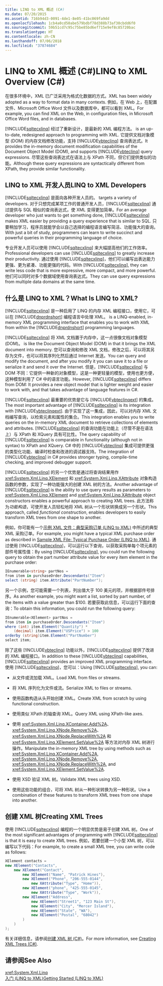 ```yaml
---
title: LINQ to XML 概述 (C#)
ms.date: 07/20/2015
ms.assetid: 716b94d3-0091-4de1-8e05-41bc069fa9dd
ms.openlocfilehash: 1cb4a0cd50abe579bdbf78d388b73af30cbdd6f0
ms.sourcegitcommit: 59b51cd7c95c75be85bd6ef715e9ef8c85720bac
ms.translationtype: HT
ms.contentlocale: zh-CN
ms.lasthandoff: 07/06/2018
ms.locfileid: "37874684"
---
```

# <a name="linq-to-xml-overview-c"></a><span data-ttu-id="33dd7-102">LINQ to XML 概述 (C#)</span><span class="sxs-lookup"><span data-stu-id="33dd7-102">LINQ to XML Overview (C#)</span></span>
<span data-ttu-id="33dd7-103">在很多环境中，XML 已广泛采用为格式化数据的方式。</span><span class="sxs-lookup"><span data-stu-id="33dd7-103">XML has been widely adopted as a way to format data in many contexts.</span></span> <span data-ttu-id="33dd7-104">例如，在 Web 上，在配置文件、Microsoft Office Word 文件以及数据库中，都可以看到 XML。</span><span class="sxs-lookup"><span data-stu-id="33dd7-104">For example, you can find XML on the Web, in configuration files, in Microsoft Office Word files, and in databases.</span></span>  
  
 [!INCLUDE[sqltecxlinq](~/includes/sqltecxlinq-md.md)]<span data-ttu-id="33dd7-105"> 经过了重新设计，是最新的 XML 编程方法。</span><span class="sxs-lookup"><span data-stu-id="33dd7-105"> is an up-to-date, redesigned approach to programming with XML.</span></span> <span data-ttu-id="33dd7-106">它提供文档对象模型 (DOM) 的内存文档修改功能，支持 [!INCLUDE[vbteclinq](~/includes/vbteclinq-md.md)] 查询表达式。</span><span class="sxs-lookup"><span data-stu-id="33dd7-106">It provides the in-memory document modification capabilities of the Document Object Model (DOM), and supports [!INCLUDE[vbteclinq](~/includes/vbteclinq-md.md)] query expressions.</span></span> <span data-ttu-id="33dd7-107">尽管这些查询表达式在语法上与 XPath 不同，但它们提供类似的功能。</span><span class="sxs-lookup"><span data-stu-id="33dd7-107">Although these query expressions are syntactically different from XPath, they provide similar functionality.</span></span>  
  
## <a name="linq-to-xml-developers"></a><span data-ttu-id="33dd7-108">LINQ to XML 开发人员</span><span class="sxs-lookup"><span data-stu-id="33dd7-108">LINQ to XML Developers</span></span>  
 [!INCLUDE[sqltecxlinq](~/includes/sqltecxlinq-md.md)]<span data-ttu-id="33dd7-109"> 是面向各种开发人员的。</span><span class="sxs-lookup"><span data-stu-id="33dd7-109"> targets a variety of developers.</span></span> <span data-ttu-id="33dd7-110">对于只想完成某项工作的普通开发人员，[!INCLUDE[sqltecxlinq](~/includes/sqltecxlinq-md.md)] 通过提供与 SQL 相似的查询表达式，使 XML 变得更加简单。</span><span class="sxs-lookup"><span data-stu-id="33dd7-110">For an average developer who just wants to get something done, [!INCLUDE[sqltecxlinq](~/includes/sqltecxlinq-md.md)] makes XML easier by providing a query experience that is similar to SQL.</span></span> <span data-ttu-id="33dd7-111">只要稍加学习，程序员就能学会以自己选择的编程语言编写简洁、功能强大的查询。</span><span class="sxs-lookup"><span data-stu-id="33dd7-111">With just a bit of study, programmers can learn to write succinct and powerful queries in their programming language of choice.</span></span>  
  
 <span data-ttu-id="33dd7-112">专业开发人员可以使用 [!INCLUDE[sqltecxlinq](~/includes/sqltecxlinq-md.md)] 来大幅提高他们的工作效率。</span><span class="sxs-lookup"><span data-stu-id="33dd7-112">Professional developers can use [!INCLUDE[sqltecxlinq](~/includes/sqltecxlinq-md.md)] to greatly increase their productivity.</span></span> <span data-ttu-id="33dd7-113">通过使用 [!INCLUDE[sqltecxlinq](~/includes/sqltecxlinq-md.md)]，他们可以编写出表达能力更强、更为紧凑、功能更强的代码。</span><span class="sxs-lookup"><span data-stu-id="33dd7-113">With [!INCLUDE[sqltecxlinq](~/includes/sqltecxlinq-md.md)], they can write less code that is more expressive, more compact, and more powerful.</span></span> <span data-ttu-id="33dd7-114">他们可以同时对多个数据域使用查询表达式。</span><span class="sxs-lookup"><span data-stu-id="33dd7-114">They can use query expressions from multiple data domains at the same time.</span></span>  
  
## <a name="what-is-linq-to-xml"></a><span data-ttu-id="33dd7-115">什么是 LINQ to XML？</span><span class="sxs-lookup"><span data-stu-id="33dd7-115">What Is LINQ to XML?</span></span>  
 [!INCLUDE[sqltecxlinq](~/includes/sqltecxlinq-md.md)]<span data-ttu-id="33dd7-116"> 是一种启用了 LINQ 的内存 XML 编程接口，使用它，可以在 [!INCLUDE[dnprdnshort](~/includes/dnprdnshort-md.md)] 编程语言中处理 XML。</span><span class="sxs-lookup"><span data-stu-id="33dd7-116"> is a LINQ-enabled, in-memory XML programming interface that enables you to work with XML from within the [!INCLUDE[dnprdnshort](~/includes/dnprdnshort-md.md)] programming languages.</span></span>  
  
 [!INCLUDE[sqltecxlinq](~/includes/sqltecxlinq-md.md)]<span data-ttu-id="33dd7-117"> 将 XML 文档置于内存中，这一点很像文档对象模型 (DOM)。</span><span class="sxs-lookup"><span data-stu-id="33dd7-117"> is like the Document Object Model (DOM) in that it brings the XML document into memory.</span></span> <span data-ttu-id="33dd7-118">您可以查询和修改 XML 文档，修改之后，可以将其另存为文件，也可以将其序列化然后通过 Internet 发送。</span><span class="sxs-lookup"><span data-stu-id="33dd7-118">You can query and modify the document, and after you modify it you can save it to a file or serialize it and send it over the Internet.</span></span> <span data-ttu-id="33dd7-119">但是，[!INCLUDE[sqltecxlinq](~/includes/sqltecxlinq-md.md)] 与 DOM 不同：它提供一种新的对象模型，这是一种更轻量的模型，使用也更方便，这种模型利用了 C# 中的语言功能。</span><span class="sxs-lookup"><span data-stu-id="33dd7-119">However, [!INCLUDE[sqltecxlinq](~/includes/sqltecxlinq-md.md)] differs from DOM: It provides a new object model that is lighter weight and easier to work with, and that takes advantage of language features in C#.</span></span>  
  
 <span data-ttu-id="33dd7-120">[!INCLUDE[sqltecxlinq](~/includes/sqltecxlinq-md.md)] 最重要的优势是它与 [!INCLUDE[vbteclinqext](~/includes/vbteclinqext-md.md)] 的集成。</span><span class="sxs-lookup"><span data-stu-id="33dd7-120">The most important advantage of [!INCLUDE[sqltecxlinq](~/includes/sqltecxlinq-md.md)] is its integration with [!INCLUDE[vbteclinqext](~/includes/vbteclinqext-md.md)].</span></span> <span data-ttu-id="33dd7-121">由于实现了这一集成，因此，可以对内存 XML 文档编写查询，以检索元素和属性的集合。</span><span class="sxs-lookup"><span data-stu-id="33dd7-121">This integration enables you to write queries on the in-memory XML document to retrieve collections of elements and attributes.</span></span> <span data-ttu-id="33dd7-122">[!INCLUDE[sqltecxlinq](~/includes/sqltecxlinq-md.md)] 的查询功能在功能上（尽管不是在语法上）与 XPath 和 XQuery 具有可比性。</span><span class="sxs-lookup"><span data-stu-id="33dd7-122">The query capability of [!INCLUDE[sqltecxlinq](~/includes/sqltecxlinq-md.md)] is comparable in functionality (although not in syntax) to XPath and XQuery.</span></span> <span data-ttu-id="33dd7-123">C# 中的 [!INCLUDE[vbteclinq](~/includes/vbteclinq-md.md)] 集成可提供更强的类型化功能、编译时检查和改进的调试器支持。</span><span class="sxs-lookup"><span data-stu-id="33dd7-123">The integration of [!INCLUDE[vbteclinq](~/includes/vbteclinq-md.md)] in C# provides stronger typing, compile-time checking, and improved debugger support.</span></span>  
  
 <span data-ttu-id="33dd7-124">[!INCLUDE[sqltecxlinq](~/includes/sqltecxlinq-md.md)] 的另一个优势是通过将查询结果用作 <xref:System.Xml.Linq.XElement> 和 <xref:System.Xml.Linq.XAttribute> 对象构造函数的参数，实现了一种功能强大的创建 XML 树的方法。</span><span class="sxs-lookup"><span data-stu-id="33dd7-124">Another advantage of [!INCLUDE[sqltecxlinq](~/includes/sqltecxlinq-md.md)] is the ability to use query results as parameters to <xref:System.Xml.Linq.XElement> and <xref:System.Xml.Linq.XAttribute> object constructors enables a powerful approach to creating XML trees.</span></span> <span data-ttu-id="33dd7-125">此方法称为*功能构造*，可使开发人员轻松地将 XML 树从一个形状转换成另一个形状。</span><span class="sxs-lookup"><span data-stu-id="33dd7-125">This approach, called *functional construction*, enables developers to easily transform XML trees from one shape to another.</span></span>  
  
 <span data-ttu-id="33dd7-126">例如，你可能有一个[示例 XML 文件：典型采购订单 (LINQ to XML)](sample-xml-file-typical-purchase-order-linq-to-xml-1.md) 中所述的典型 XML 采购订单。</span><span class="sxs-lookup"><span data-stu-id="33dd7-126">For example, you might have a typical XML purchase order as described in [Sample XML File: Typical Purchase Order (LINQ to XML)](sample-xml-file-typical-purchase-order-linq-to-xml-1.md).</span></span> <span data-ttu-id="33dd7-127">通过使用 [!INCLUDE[sqltecxlinq](~/includes/sqltecxlinq-md.md)]，可以运行以下查询，以获取采购单每个项元素的部件号属性值：</span><span class="sxs-lookup"><span data-stu-id="33dd7-127">By using [!INCLUDE[sqltecxlinq](~/includes/sqltecxlinq-md.md)], you could run the following query to obtain the part number attribute value for every item element in the purchase order:</span></span>  
  
```csharp  
IEnumerable<string> partNos =  
from item in purchaseOrder.Descendants("Item")  
select (string) item.Attribute("PartNumber");  
```  
  
 <span data-ttu-id="33dd7-128">另一个示例，您可能需要一个列表，列出值大于 100 美元的项，并根据部件号排序。</span><span class="sxs-lookup"><span data-stu-id="33dd7-128">As another example, you might want a list, sorted by part number, of the items with a value greater than $100.</span></span> <span data-ttu-id="33dd7-129">若要获取此信息，可以运行下面的查询：</span><span class="sxs-lookup"><span data-stu-id="33dd7-129">To obtain this information, you could run the following query:</span></span>  
  
```csharp  
IEnumerable<XElement> partNos =  
from item in purchaseOrder.Descendants("Item")  
where (int) item.Element("Quantity") *  
    (decimal) item.Element("USPrice") > 100  
orderby (string)item.Element("PartNumber")  
select item;  
```  
  
 <span data-ttu-id="33dd7-130">除了这些 [!INCLUDE[vbteclinq](~/includes/vbteclinq-md.md)] 功能以外，[!INCLUDE[sqltecxlinq](~/includes/sqltecxlinq-md.md)] 提供了改进的 XML 编程接口。</span><span class="sxs-lookup"><span data-stu-id="33dd7-130">In addition to these [!INCLUDE[vbteclinq](~/includes/vbteclinq-md.md)] capabilities, [!INCLUDE[sqltecxlinq](~/includes/sqltecxlinq-md.md)] provides an improved XML programming interface.</span></span> <span data-ttu-id="33dd7-131">使用 [!INCLUDE[sqltecxlinq](~/includes/sqltecxlinq-md.md)]，您可以：</span><span class="sxs-lookup"><span data-stu-id="33dd7-131">Using [!INCLUDE[sqltecxlinq](~/includes/sqltecxlinq-md.md)], you can:</span></span>  
  
-   <span data-ttu-id="33dd7-132">从文件或流加载 XML。</span><span class="sxs-lookup"><span data-stu-id="33dd7-132">Load XML from files or streams.</span></span>  
  
-   <span data-ttu-id="33dd7-133">将 XML 序列化为文件或流。</span><span class="sxs-lookup"><span data-stu-id="33dd7-133">Serialize XML to files or streams.</span></span>  
  
-   <span data-ttu-id="33dd7-134">使用函数构造从头开始创建 XML。</span><span class="sxs-lookup"><span data-stu-id="33dd7-134">Create XML from scratch by using functional construction.</span></span>  
  
-   <span data-ttu-id="33dd7-135">使用类似 XPath 的轴查询 XML。</span><span class="sxs-lookup"><span data-stu-id="33dd7-135">Query XML using XPath-like axes.</span></span>  
  
-   <span data-ttu-id="33dd7-136">使用 <xref:System.Xml.Linq.XContainer.Add%2A>、<xref:System.Xml.Linq.XNode.Remove%2A>、<xref:System.Xml.Linq.XNode.ReplaceWith%2A> 和 <xref:System.Xml.Linq.XElement.SetValue%2A> 等方法对内存 XML 树进行操作。</span><span class="sxs-lookup"><span data-stu-id="33dd7-136">Manipulate the in-memory XML tree by using methods such as <xref:System.Xml.Linq.XContainer.Add%2A>, <xref:System.Xml.Linq.XNode.Remove%2A>, <xref:System.Xml.Linq.XNode.ReplaceWith%2A>, and <xref:System.Xml.Linq.XElement.SetValue%2A>.</span></span>  
  
-   <span data-ttu-id="33dd7-137">使用 XSD 验证 XML 树。</span><span class="sxs-lookup"><span data-stu-id="33dd7-137">Validate XML trees using XSD.</span></span>  
  
-   <span data-ttu-id="33dd7-138">使用这些功能的组合，可将 XML 树从一种形状转换为另一种形状。</span><span class="sxs-lookup"><span data-stu-id="33dd7-138">Use a combination of these features to transform XML trees from one shape into another.</span></span>  
  
## <a name="creating-xml-trees"></a><span data-ttu-id="33dd7-139">创建 XML 树</span><span class="sxs-lookup"><span data-stu-id="33dd7-139">Creating XML Trees</span></span>  
 <span data-ttu-id="33dd7-140">使用 [!INCLUDE[sqltecxlinq](~/includes/sqltecxlinq-md.md)] 编程的一个明显优势是易于创建 XML 树。</span><span class="sxs-lookup"><span data-stu-id="33dd7-140">One of the most significant advantages of programming with [!INCLUDE[sqltecxlinq](~/includes/sqltecxlinq-md.md)] is that it is easy to create XML trees.</span></span> <span data-ttu-id="33dd7-141">例如，若要创建一个小型 XML 树，可以编写以下代码：</span><span class="sxs-lookup"><span data-stu-id="33dd7-141">For example, to create a small XML tree, you can write code as follows:</span></span>  
  
```csharp  
XElement contacts =  
new XElement("Contacts",  
    new XElement("Contact",  
        new XElement("Name", "Patrick Hines"),  
        new XElement("Phone", "206-555-0144",   
            new XAttribute("Type", "Home")),  
        new XElement("phone", "425-555-0145",  
            new XAttribute("Type", "Work")),  
        new XElement("Address",  
            new XElement("Street1", "123 Main St"),  
            new XElement("City", "Mercer Island"),  
            new XElement("State", "WA"),  
            new XElement("Postal", "68042")  
        )  
    )  
);  
```  
  
 <span data-ttu-id="33dd7-142">有关详细信息，请参阅[创建 XML 树 (C#)](../../../../csharp/programming-guide/concepts/linq/creating-xml-trees.md)。</span><span class="sxs-lookup"><span data-stu-id="33dd7-142">For more information, see [Creating XML Trees (C#)](../../../../csharp/programming-guide/concepts/linq/creating-xml-trees.md).</span></span>  
  
## <a name="see-also"></a><span data-ttu-id="33dd7-143">请参阅</span><span class="sxs-lookup"><span data-stu-id="33dd7-143">See Also</span></span>  
 <xref:System.Xml.Linq>  
 [<span data-ttu-id="33dd7-144">入门 (LINQ to XML)</span><span class="sxs-lookup"><span data-stu-id="33dd7-144">Getting Started (LINQ to XML)</span></span>](../../../../csharp/programming-guide/concepts/linq/getting-started-linq-to-xml.md)
